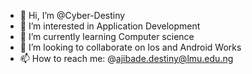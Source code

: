 - 👋 Hi, I’m @Cyber-Destiny
- 👀 I’m interested in Application Development 
- 🌱 I’m currently learning Computer science
- 💞️ I’m looking to collaborate on Ios and Android Works
- 📫 How to reach me: @ajibade.destiny@lmu.edu.ng

<!---
Cyber-Destiny/Cyber-Destiny is a ✨ special ✨ repository because its `README.md` (this file) appears on your GitHub profile.
You can click the Preview link to take a look at your changes.
--->
